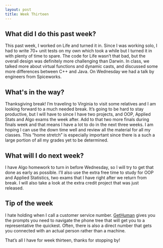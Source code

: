 ```yaml
---
layout: post
title: Week Thirteen
---
```


## What did I do this past week? ##

This past week, I worked on Life and turned it in. Since I was working solo, I had to write 70+ unit tests on my own which took a while but I turned it in with plenty of time to spare. The code for Life wasn’t that bad, but the overall design was definitely more challenging than Darwin. In class, we talked more about virtual functions and dynamic casts, and discussed some more differences between C++ and Java. On Wednesday we had a talk by engineers from Spiceworks.

## What's in the way? ##

Thanksgiving break! I’m traveling to Virginia to visit some relatives and I am looking forward to a much needed break. It’s going to be hard to stay productive, but I will have to since I have two projects, and OOP, Applied Stats and Algo exams the week after. Add to that two more finals during finals week and that means I have a lot to do in the next three weeks. I am hoping I can use the down time well and review all the material for all my classes. This “home stretch” is especially important since there is a such a large portion of all my grades yet to be determined.

## What will I do next week? ##

I have Algo homework to turn in before Wednesday, so I will try to get that done as early as possible. I’ll also use the extra free time to study for OOP and Applied Statistics, two exams that I have right after we return from break. I will also take a look at the extra credit project that was just released. 

## Tip of the week ##

I hate holding when I call a customer service number. [GetHuman](https://gethuman.com/) gives you the prompts you need to navigate the phone tree that will get you to a representative the quickest. Often, there is also a direct number that gets you connected with an actual person rather than a machine.

That’s all I have for week thirteen, thanks for stopping by!	
